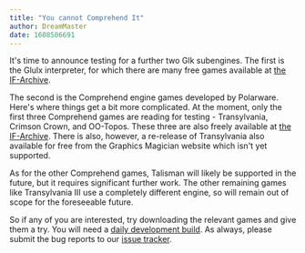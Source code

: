 ```yaml
---
title: "You cannot Comprehend It"
author: DreamMaster
date: 1608506691
---
```

It's time to announce testing for a further two Glk subengines. The first is the Glulx interpreter, for which there are many free games available at [the IF-Archive](https://www.ifarchive.org/indexes/if-archiveXgamesXglulx.html).

The second is the Comprehend engine games developed by Polarware. Here's where things get a bit more complicated. At the moment, only the first three Comprehend games are reading for testing - Transylvania, Crimson Crown, and OO-Topos. These three are also freely available at [the IF-Archive](https://www.ifarchive.org/indexes/if-archive/games/pc/penguin/). There is also, however, a re-release of Transylvania also available for free from the Graphics Magician website which isn't yet supported.

As for the other Comprehend games, Talisman will likely be supported in the future, but it requires significant further work. The other remaining games like Transylvania III use a completely different engine, so will remain out of scope for the foreseeable future.

So if any of you are interested, try downloading the relevant games and give them a try. You will need a [daily development build](https://buildbot.scummvm.org/builds.html). As always, please submit the bug reports to our [issue tracker](https://bugs.scummvm.org/).
 